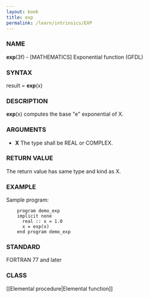 ```yaml
---
layout: book
title: exp
permalink: /learn/intrinsics/EXP
---
```

### NAME

**exp**(3f) - \[MATHEMATICS\] Exponential function
(GFDL)

### SYNTAX

result = **exp**(x)

### DESCRIPTION

**exp**(x) computes the base "e" exponential of X.

### ARGUMENTS

  - **X**
    The type shall be REAL or COMPLEX.

### RETURN VALUE

The return value has same type and kind as X.

### EXAMPLE

Sample program:

```
    program demo_exp
    implicit none
      real :: x = 1.0
      x = exp(x)
    end program demo_exp
```

### STANDARD

FORTRAN 77 and later

### CLASS

\[\[Elemental procedure\|Elemental function\]\]
